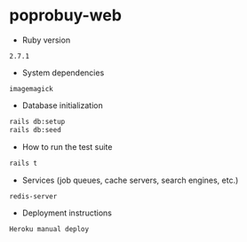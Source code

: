 # poprobuy-web

* Ruby version

```
2.7.1
```

* System dependencies

```
imagemagick
```

* Database initialization

```bash
rails db:setup
rails db:seed
```


* How to run the test suite

```bash
rails t
```

* Services (job queues, cache servers, search engines, etc.)

```
redis-server
```

* Deployment instructions

```
Heroku manual deploy
```
